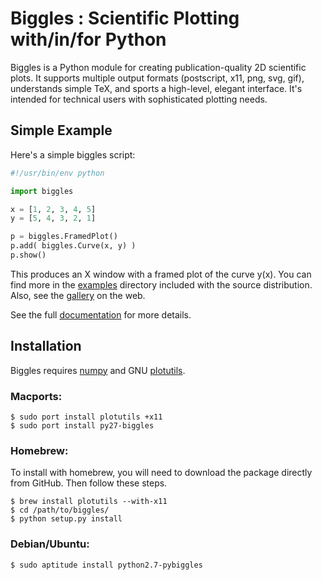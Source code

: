 
Biggles : Scientific Plotting with/in/for Python
================================================

Biggles is a Python module for creating publication-quality 2D scientific
plots. It supports multiple output formats (postscript, x11, png, svg, gif),
understands simple TeX, and sports a high-level, elegant interface. It's
intended for technical users with sophisticated plotting needs. 

Simple Example
--------------

Here's a simple biggles script:

```python
#!/usr/bin/env python

import biggles

x = [1, 2, 3, 4, 5]
y = [5, 4, 3, 2, 1]

p = biggles.FramedPlot()
p.add( biggles.Curve(x, y) )
p.show()
```

This produces an X window with a framed plot of the curve y(x).
You can find more in the [examples](https://github.com/nolta/biggles/tree/master/examples) directory included with the source distribution. Also, see the [gallery](http://nolta.github.io/biggles) on the web.

See the full [documentation](https://github.com/nolta/biggles/wiki) for more details.

Installation
------------
Biggles requires [numpy](http://www.numpy.org/) and GNU [plotutils](http://www.gnu.org/software/plotutils/).

### Macports:

```shell
$ sudo port install plotutils +x11
$ sudo port install py27-biggles
```

### Homebrew:

To install with homebrew, you will need to download the package directly from GitHub. Then follow these steps.

```shell
$ brew install plotutils --with-x11
$ cd /path/to/biggles/
$ python setup.py install
```

### Debian/Ubuntu:

```shell
$ sudo aptitude install python2.7-pybiggles
```
